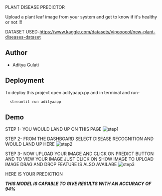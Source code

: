 PLANT DISEASE PREDICTOR

Upload a plant leaf image from your system and get to know if it's
healthy or not !!!

DATASET USED-https://www.kaggle.com/datasets/vipoooool/new-plant-diseases-dataset

## Author

- Aditya Gulati

## Deployment

To deploy this project
open adityaapp.py 
and in terminal and run-

```bash
  streamlit run adityaapp
```


## Demo
STEP 1- YOU WOULD LAND UP ON THIS PAGE 
![step1](https://github.com/adityagulati13/plantdisease/assets/169598316/45224fb8-25bb-4583-8d46-1b4709c46667)

STEP 2- FROM THE DASHBOARD SELECT DISEASE RECOGNITION AND WOULD LAND UP HERE
![step2](https://github.com/adityagulati13/plantdisease/assets/169598316/2815633a-470c-43b2-9b75-b3bbdcb2e3f4)

STEP 3- NOW UPLOAD YOUR IMAGE AND CLICK ON PREDICT BUTTON AND TO VIEW YOUR IMAGE JUST CLICK ON SHOW IMAGE 
TO UPLOAD IMAGE DRAG AND DROP FEATURE IS ALSO AVAILABE
![step3](https://github.com/adityagulati13/plantdisease/assets/169598316/b1b93053-a402-4ca2-b79b-053fbda8cb7f)

HERE IS YOUR PREDICTION

***THIS MODEL IS CAPABLE TO GIVE RESULTS WITH AN ACCURACY OF 94%***
